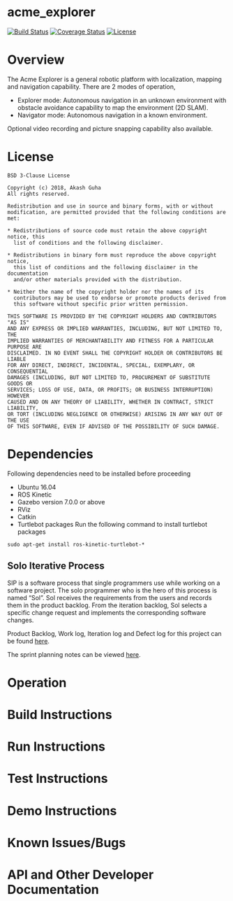 # acme_explorer
[![Build Status](https://travis-ci.org/akaguha/acme_explorer.svg?branch=master)](https://travis-ci.org/akaguha/acme_explorer)
[![Coverage Status](https://coveralls.io/repos/github/akaguha/acme_explorer/badge.svg?branch=master)](https://coveralls.io/github/akaguha/acme_explorer?branch=master)
[![License](https://img.shields.io/badge/License-BSD%203--Clause-green.svg)](https://opensource.org/licenses/BSD-3-Clause)

# Overview
The Acme Explorer is a general robotic platform with localization, mapping and navigation capability. There are 2 modes of operation,
- Explorer mode: Autonomous navigation in an unknown environment with obstacle avoidance capability to map the environment (2D SLAM).
- Navigator mode: Autonomous navigation in a known environment.

Optional video recording and picture snapping capability also available.

# License
```
BSD 3-Clause License

Copyright (c) 2018, Akash Guha
All rights reserved.

Redistribution and use in source and binary forms, with or without
modification, are permitted provided that the following conditions are met:

* Redistributions of source code must retain the above copyright notice, this
  list of conditions and the following disclaimer.

* Redistributions in binary form must reproduce the above copyright notice,
  this list of conditions and the following disclaimer in the documentation
  and/or other materials provided with the distribution.

* Neither the name of the copyright holder nor the names of its
  contributors may be used to endorse or promote products derived from
  this software without specific prior written permission.

THIS SOFTWARE IS PROVIDED BY THE COPYRIGHT HOLDERS AND CONTRIBUTORS "AS IS"
AND ANY EXPRESS OR IMPLIED WARRANTIES, INCLUDING, BUT NOT LIMITED TO, THE
IMPLIED WARRANTIES OF MERCHANTABILITY AND FITNESS FOR A PARTICULAR PURPOSE ARE
DISCLAIMED. IN NO EVENT SHALL THE COPYRIGHT HOLDER OR CONTRIBUTORS BE LIABLE
FOR ANY DIRECT, INDIRECT, INCIDENTAL, SPECIAL, EXEMPLARY, OR CONSEQUENTIAL
DAMAGES (INCLUDING, BUT NOT LIMITED TO, PROCUREMENT OF SUBSTITUTE GOODS OR
SERVICES; LOSS OF USE, DATA, OR PROFITS; OR BUSINESS INTERRUPTION) HOWEVER
CAUSED AND ON ANY THEORY OF LIABILITY, WHETHER IN CONTRACT, STRICT LIABILITY,
OR TORT (INCLUDING NEGLIGENCE OR OTHERWISE) ARISING IN ANY WAY OUT OF THE USE
OF THIS SOFTWARE, EVEN IF ADVISED OF THE POSSIBILITY OF SUCH DAMAGE.
```

# Dependencies
Following dependencies need to be installed before proceeding
- Ubuntu 16.04
- ROS Kinetic
- Gazebo version 7.0.0 or above
- RViz
- Catkin
- Turtlebot packages
Run the following command to install turtlebot packages
```
sudo apt-get install ros-kinetic-turtlebot-*
```

## Solo Iterative Process

SIP is a software process that single programmers use while working on a software project. The solo programmer who is the hero of this process is named “Sol”. Sol receives the requirements from the users and records them in the product backlog. From the iteration backlog, Sol selects a specific change request and implements the corresponding software changes. 

Product Backlog, Work log, Iteration log and Defect log for this project can be found [here][reference-id-for-here1].

The sprint planning notes can be viewed [here][reference-id-for-here2].

[reference-id-for-here1]: https://docs.google.com/spreadsheets/d/1DluQNZ4hPmuc6m9_1VbXkiNKjYlFCkAW2cCV9fm4xiM/edit?usp=sharing
[reference-id-for-here2]: https://docs.google.com/document/d/1Q8z-YIIRtX_Bhl94cPWdnv7DTf7MGm8ksgNLWIYC4Qo/edit?usp=sharing

# Operation

# Build Instructions

# Run Instructions

# Test Instructions

# Demo Instructions

# Known Issues/Bugs

# API and Other Developer Documentation 
